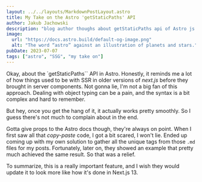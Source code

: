 ```yaml
---
layout: ../../layouts/MarkdownPostLayout.astro
title: My Take on the Astro 'getStaticPaths' API
author: Jakub Jachowski
description: "blog author thoughs about getStaticPaths api of Astro js framework"
image:
  url: "https://docs.astro.build/default-og-image.png"
  alt: "The word “astro” against an illustration of planets and stars."
pubDate: 2023-07-07
tags: ["astro", "SSG", "my take on"]
---
```


Okay, about the `getStaticPaths`` API in Astro. Honestly, it reminds me a lot of how things used to be with SSR in older versions of _next.js_ before they brought in server components. Not gonna lie, I'm not a big fan of this approach. Dealing with object typing can be a pain, and the syntax is a bit complex and hard to remember.

But hey, once you get the hang of it, it actually works pretty smoothly. So I guess there's not much to complain about in the end.

Gotta give props to the Astro docs though, they're always on point. When I first saw all that _copy-paste_ code, I got a bit scared, I won't lie. Ended up coming up with my own solution to gather all the unique tags from those `.md` files for my posts. Fortunately, later on, they showed an example that pretty much achieved the same result. So that was a relief.

To summarize, this is a really important feature, and I wish they would update it to look more like how it's done in Next.js 13.
